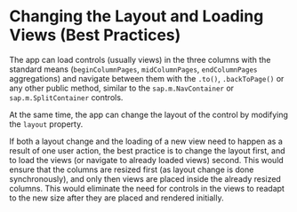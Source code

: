 <!-- loio607a316ea4cd47c893d69ef111428e9d -->

# Changing the Layout and Loading Views \(Best Practices\)

The app can load controls \(usually views\) in the three columns with the standard means \(`beginColumnPages`, `midColumnPages`, `endColumnPages` aggregations\) and navigate between them with the `.to()`, `.backToPage()` or any other public method, similar to the `sap.m.NavContainer` or `sap.m.SplitContainer` controls.

At the same time, the app can change the layout of the control by modifying the `layout` property.

If both a layout change and the loading of a new view need to happen as a result of one user action, the best practice is to change the layout first, and to load the views \(or navigate to already loaded views\) second. This would ensure that the columns are resized first \(as layout change is done synchronously\), and only then views are placed inside the already resized columns. This would eliminate the need for controls in the views to readapt to the new size after they are placed and rendered initially.

